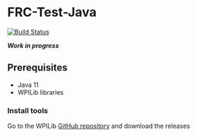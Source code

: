 # FRC-Test-Java

[![Build Status](https://img.shields.io/endpoint.svg?url=https%3A%2F%2Factions-badge.atrox.dev%2Fgarrettsummerfi3ld%2FFRC-Test-Java%2Fbadge&style=flat-square)](https://actions-badge.atrox.dev/garrettsummerfi3ld/FRC-Test-Java/goto)

**_Work in progress_**

## Prerequisites

* Java 11
* WPILib libraries

### Install tools

Go to the WPILib [GitHub repository](https://github.com/wpilibsuite/allwpilib/releases) and download the releases
